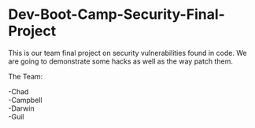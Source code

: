 # Dev-Boot-Camp-Security-Final-Project
This is our team final project on security vulnerabilities found in code. We are going to demonstrate some hacks as well as the way patch them.  
  
The Team:  
  
-Chad  
-Campbell  
-Darwin  
-Guil  
